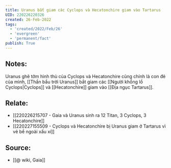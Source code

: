 ```yaml
---
title: Uranus bắt giam các Cyclops và Hecatonchire giam vào Tartarus
UID: 220226220326
created: 26-Feb-2022
tags:
  - 'created/2022/Feb/26'
  - 'evergreen'
  - 'permanent/fact'
publish: True
---
```

## Notes:
Uranus ghê tởm hình thù của Cyclops và Hecatonchire cũng chính là con đẻ của mình, [[Thần bầu trời Uranus]] bắt giam các [[Người khổng lồ Cyclops|Cyclops]] và [[Hecatonchire]] giam vào [[Địa ngục Tartarus]].

## Relate:
- [[220226215707 - Gaia và Uranus sinh ra 12 Titan, 3 Cyclops, 3 Hecatonchire]]
- [[220227155509 - Cyclops và Hecatonchire bị Uranus giam ở Tartarus vì vẻ bề ngoài xấu xí]]

## Source:
- [[@ wiki, Gaia]]




